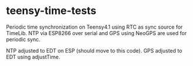 # teensy-time-tests

Periodic time synchronization on Teensy4.1 using RTC as sync source for TimeLib. NTP via ESP8266 over serial and GPS using NeoGPS are used for periodic sync.

NTP adjusted to EDT on ESP (should move to this code). GPS adjusted to EDT using adjustTime.
